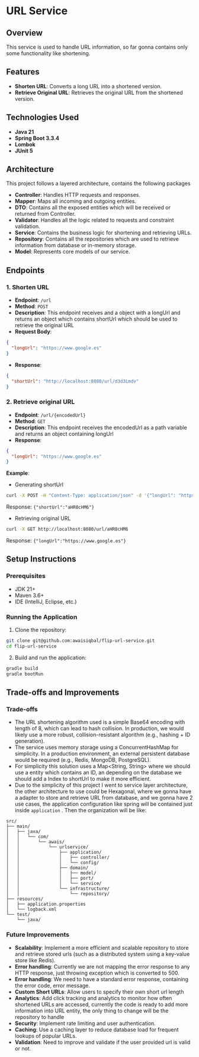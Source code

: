 # URL Service

## Overview

This service is used to handle URL information, so far gonna contains only some functionality like shortening.

## Features

- **Shorten URL**: Converts a long URL into a shortened version.
- **Retrieve Original URL**: Retrieves the original URL from the shortened version.

## Technologies Used

- **Java 21**
- **Spring Boot 3.3.4**
- **Lombok**
- **JUnit 5**

## Architecture

This project follows a layered architecture, contains the following packages

- **Controller**: Handles HTTP requests and responses.
- **Mapper**: Maps all incoming and outgoing entities.
- **DTO**: Contains all the exposed entities which will be received or returned from Controller.
- **Validator**: Handles all the logic related to requests and constraint validation.
- **Service**: Contains the business logic for shortening and retrieving URLs.
- **Repository**: Contains all the repositories which are used to retrieve information from database or in-memory
  storage.
- **Model**: Represents core models of our service.

## Endpoints

### 1. Shorten URL

- **Endpoint**: `/url`
- **Method**: `POST`
- **Description**: This endpoint receives and a object with a longUrl and returns an object which contains shortUrl which should be used to retrieve the original URL
- **Request Body**:

```json
{
  "longUrl": "https://www.google.es"
}
 ```

- **Response**:

```json
{
  "shortUrl": "http://localhost:8080/url/d3d3Lmdv"
}
```

### 2. Retrieve original URL

- **Endpoint**: `/url/{encodedUrl}`
- **Method**: `GET`
- **Description**: This endpoint receives the encodedUrl as a path variable and returns an object containing longUrl
- **Response**:

```json
{
  "longUrl": "https://www.google.es"
}
```

**Example**:

- Generating shortUrl

```bash
curl -X POST -H "Content-Type: application/json" -d '{"longUrl": "https://www.google.es"}' http://localhost:8080/url
```

Response: `{"shortUrl":"aHR0cHM6"}`

- Retrieving original URL

```bash
curl -X GET http://localhost:8080/url/aHR0cHM6
```

Response: `{"longUrl":"https://www.google.es"}`

## Setup Instructions

### Prerequisites

- JDK 21+
- Maven 3.6+
- IDE (IntelliJ, Eclipse, etc.)

### Running the Application

1. Clone the repository:

```bash
git clone git@github.com:awaisiqbal/flip-url-service.git
cd flip-url-service
```

2. Build and run the application:

```bash
gradle build
gradle bootRun
```

## Trade-offs and Improvements

### Trade-offs

- The URL shortening algorithm used is a simple Base64 encoding with length of 8, which can lead to hash collision. In
  production, we would likely use a more robust, collision-resistant algorithm (e.g., hashing + ID generation).
- The service uses memory storage using a ConcurrentHashMap for simplicity. In a production environment, an external
  persistent database would be required (e.g., Redis, MongoDB, PostgreSQL).
- For simplicity this solution uses a Map<String, String> where we should use a entity which contains an ID, an
  depending on the database we should add a Index to shortUrl to make it more efficient.
- Due to the simplicity of this project I went to service layer architecture, the other architecture to use could be
  Hexagonal, where we gonna have a adapter to store and retrieve URL from database, and we gonna have 2 use cases, the
  application configuration like spring will be contained just inside `application` . Then the organization will be
  like:

```
src/
├── main/
│   ├── java/
│   │   └── com/
│   │       └── awais/
│   │           └── urlservice/
│   │               ├── application/
│   │               │   ├── controller/
│   │               │   └── config/
│   │               ├── domain/
│   │               │   ├── model/
│   │               │   ├── port/
│   │               │   └── service/
│   │               └── infrastructure/
│   │                   └── repository/
├── resources/
│   ├── application.properties
│   └── logback.xml
└── test/
    └── java/
```

### Future Improvements

- **Scalability**: Implement a more efficient and scalable repository to store and retrieve stored urls (such as a
  distributed system using a key-value store like Redis).
- **Error handling**: Currently we are not mapping the error response to any HTTP response, just throwing exception
  which is
  converted to 500.
- **Error handling**: We need to have a standard error response, containing the error code, error message.
- **Custom Short URLs**: Allow users to specify their own short url length
- **Analytics**: Add click tracking and analytics to monitor how often shortened URLs are accessed, currently the code
  is
  ready to add more information into URL entity, the only thing to change will be the repository to handle
- **Security**: Implement rate limiting and user authentication.
- **Caching**: Use a caching layer to reduce database load for frequent lookups of popular URLs.
- **Validation**: Need to improve and validate if the user provided url is valid or not.
